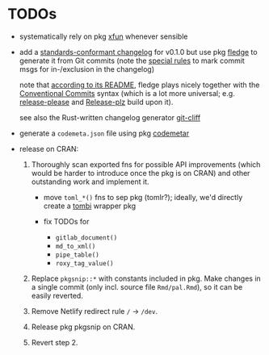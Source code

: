 # TODOs

-   systematically rely on pkg [xfun](https://yihui.name/xfun/) whenever sensible

-   add a [standards-conformant changelog](https://keepachangelog.com/) for v0.1.0 but use pkg [fledge](https://cynkra.github.io/fledge/) to generate it from
    Git commits (note the [special rules](https://cynkra.github.io/fledge/articles/fledge.html) to mark commit msgs for in-/exclusion in the changelog)

    note that [according to its README](https://github.com/cynkra/fledge), fledge plays nicely together with the [Conventional
    Commits](https://www.conventionalcommits.org/) syntax (which is a lot more universal; e.g. [release-please](https://github.com/googleapis/release-please)
    and [Release-plz](https://release-plz.ieni.dev/) build upon it).

    see also the Rust-written changelog generator [git-cliff](https://git-cliff.org/)

-   generate a `codemeta.json` file using pkg [codemetar](https://docs.ropensci.org/codemetar/)

-   release on CRAN:

    1.  Thoroughly scan exported fns for possible API improvements (which would be harder to introduce once the pkg is on CRAN) and other outstanding work and
        implement it.

        -   move `toml_*()` fns to sep pkg (tomlr?); ideally, we'd directly create a [tombi](https://tombi-toml.github.io/tombi) wrapper pkg

        -   fix TODOs for

            -   `gitlab_document()`
            -   `md_to_xml()`
            -   `pipe_table()`
            -   `roxy_tag_value()`

    2.  Replace `pkgsnip::*` with constants included in pkg. Make changes in a single commit (only incl. source file `Rmd/pal.Rmd`), so it can be easily
        reverted.

    3.  Remove Netlify redirect rule `/` -\> `/dev`.

    4.  Release pkg pkgsnip on CRAN.

    5.  Revert step 2.
